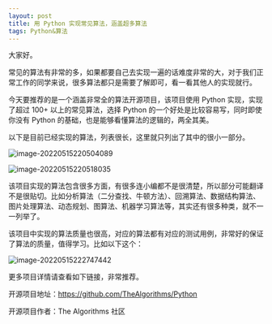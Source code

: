 ```yaml
---
layout: post
title: 用 Python 实现常见算法，涵盖超多算法
tags: Python&算法
---
```


大家好。

常见的算法有非常的多，如果都要自己去实现一遍的话难度非常的大，对于我们正常工作的同学来说，很多算法都只是需要了解即可，看一看其他人的实现就行。

今天要推荐的是一个涵盖非常全的算法开源项目，该项目使用 Python 实现，实现了超过 100+ 以上的常见算法，选择 Python 的一个好处是比较容易写，同时即使你没有 Python 的基础，也是能够看懂算法的逻辑的，两全其美。

以下是目前已经实现的算法，列表很长，这里就只列出了其中的很小一部分。

![image-20220515220504089](https://7465-test-3c9b5e-1-1301419220.tcb.qcloud.la/images/compress_image-20220515220504089.png)

![image-20220515220518035](https://7465-test-3c9b5e-1-1301419220.tcb.qcloud.la/images/compress_image-20220515220518035.png)

该项目实现的算法包含很多方面，有很多连小编都不是很清楚，所以部分可能翻译不是很贴切。比如分析算法（二分查找、牛顿方法）、回溯算法、数据结构算法、图片处理算法、动态规划、图算法、机器学习算法等，其实还有很多种类，就不一一列举了。

该项目中实现的算法质量也很高，对应的算法都有对应的测试用例，非常好的保证了算法的质量，值得学习。比如以下这个：

![image-20220515222747442](https://7465-test-3c9b5e-1-1301419220.tcb.qcloud.la/images/compress_image-20220515222747442.png)

更多项目详情请查看如下链接，非常推荐。

开源项目地址：https://github.com/TheAlgorithms/Python

开源项目作者：The Algorithms 社区